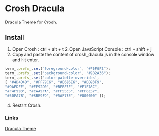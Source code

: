 # Crosh Dracula

Dracula Theme for Crosh. 

## Install

1. Open Crosh : ctrl + alt + t
2 .Open JavaScript Console : ctrl + shift + j
3. Copy and paste the content of crosh_dracula.js in the console window and hit enter.

```javascript
term_.prefs_.set('foreground-color', "#F8F8F2");
term_.prefs_.set('background-color', "#282A36");
term_.prefs_.set('color-palette-overrides',
[ "#4D4D4D", "#FF79C6", "#E6E6E6", "#BD93F9", 
"#9AEDFE", "#FF92D0", "#BFBFBF", "#F1FA8C",
"#F4F99D", "#CAA9FA", "#FF5555", "#FF6E67",
"#50FA7B", "#8BE9FD", "#5AF78E", "#000000" ]);
```

4. Restart Crosh.

### Links

[Dracula Theme](https://draculatheme.com)
